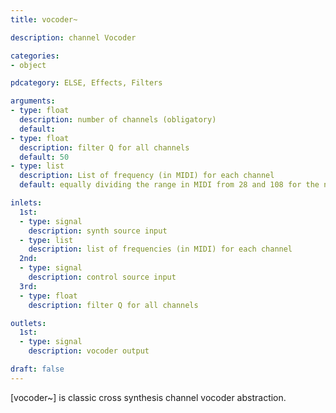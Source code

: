 ```yaml
---
title: vocoder~

description: channel Vocoder

categories:
- object

pdcategory: ELSE, Effects, Filters

arguments:
- type: float
  description: number of channels (obligatory)
  default:
- type: float
  description: filter Q for all channels
  default: 50
- type: list
  description: List of frequency (in MIDI) for each channel
  default: equally dividing the range in MIDI from 28 and 108 for the number of channels

inlets:
  1st:
  - type: signal
    description: synth source input
  - type: list
    description: list of frequencies (in MIDI) for each channel
  2nd:
  - type: signal
    description: control source input
  3rd:
  - type: float
    description: filter Q for all channels

outlets:
  1st:
  - type: signal
    description: vocoder output

draft: false
---
```


[vocoder~] is classic cross synthesis channel vocoder abstraction.
